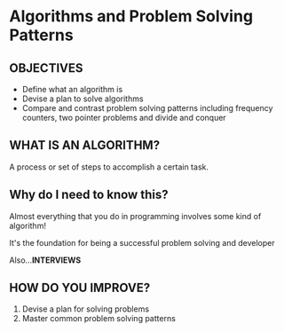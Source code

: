 # Algorithms and Problem Solving Patterns
## OBJECTIVES
- Define what an algorithm is
- Devise a plan to solve algorithms
- Compare and contrast problem solving patterns including frequency counters, two pointer problems and divide and conquer

## WHAT IS AN ALGORITHM?
A process or set of steps to accomplish a certain task.

## Why do I need to know this?
Almost everything that you do in programming involves some kind of algorithm!

It's the foundation for being a successful problem solving and developer

Also...**INTERVIEWS**

## HOW DO YOU IMPROVE?
1. Devise a plan for solving problems
2. Master common problem solving patterns